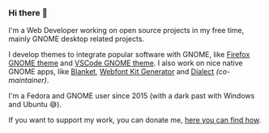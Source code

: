 ### Hi there 👋

I'm a Web Developer working on open source projects in my free time, mainly GNOME desktop related projects.

I develop themes to integrate popular software with GNOME, like [Firefox GNOME theme](https://github.com/rafaelmardojai/firefox-gnome-theme) and [VSCode GNOME theme](https://github.com/rafaelmardojai/vscode-gnome-theme). I also work on nice native GNOME apps, like [Blanket](https://github.com/rafaelmardojai/blanket),  [Webfont Kit Generator](https://github.com/rafaelmardojai/WebfontKitGenerator) and  [Dialect](https://github.com/gi-lom/dialect) *(co-maintainer)*.

I'm a Fedora and GNOME user since 2015 (with  a dark past with Windows and Ubuntu 😅).

If you want to support my work, you can donate me, [here you can find how](https://rafaelmardojai.com/donate/).

